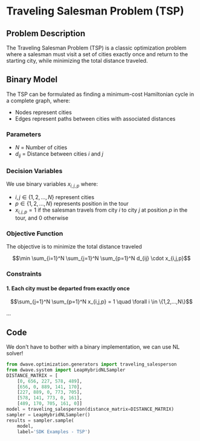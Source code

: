 # Traveling Salesman Problem (TSP)

## Problem Description

The Traveling Salesman Problem (TSP) is a classic optimization problem where a salesman must visit a set of cities exactly once and return to the starting city, while minimizing the total distance traveled.

## Binary Model

The TSP can be formulated as finding a minimum-cost Hamiltonian cycle in a complete graph, where:
- Nodes represent cities
- Edges represent paths between cities with associated distances

### Parameters

- $N$ = Number of cities
- $d_{ij}$ = Distance between cities $i$ and $j$

### Decision Variables

We use binary variables $x_{i,j,p}$ where:
- $i, j \in \{1, 2, ..., N\}$ represent cities
- $p \in \{1, 2, ..., N\}$ represents position in the tour
- $x_{i,j,p} = 1$ if the salesman travels from city $i$ to city $j$ at position $p$ in the tour, and 0 otherwise

### Objective Function

The objective is to minimize the total distance traveled

$$\min \sum_{i=1}^N \sum_{j=1}^N \sum_{p=1}^N d_{ij} \cdot x_{i,j,p}$$

### Constraints

#### 1. Each city must be departed from exactly once

$$\sum_{j=1}^N \sum_{p=1}^N x_{i,j,p} = 1 \quad \forall i \in \{1,2,...,N\}$$

...


## Code

 We don't have to bother with a binary implementation, we can use NL solver!

```python
from dwave.optimization.generators import traveling_salesperson
from dwave.system import LeapHybridNLSampler
DISTANCE_MATRIX = [
    [0, 656, 227, 578, 489],
    [656, 0, 889, 141, 170],
    [227, 889, 0, 773, 705],
    [578, 141, 773, 0, 161],
    [489, 170, 705, 161, 0]]
model = traveling_salesperson(distance_matrix=DISTANCE_MATRIX)
sampler = LeapHybridNLSampler()     
results = sampler.sample(
    model,
    label='SDK Examples - TSP')     
```
